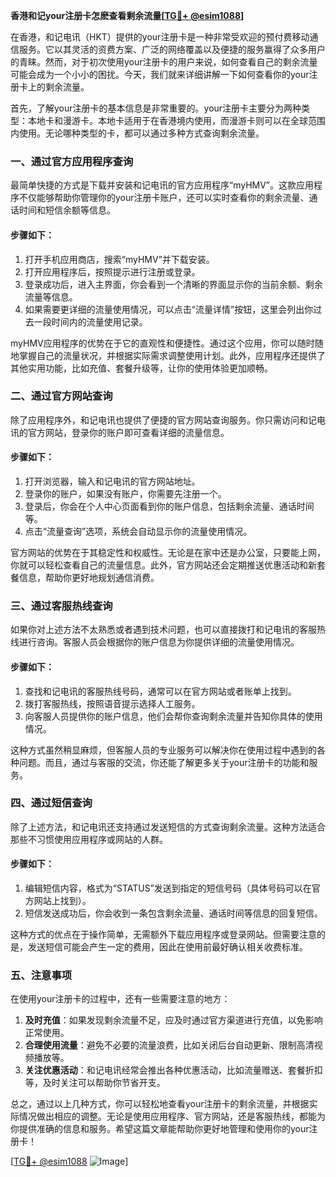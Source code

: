 **香港和记your注册卡怎麽查看剩余流量[[TG💪+ @esim1088](https://t.me/s/esim1088)]**

在香港，和记电讯（HKT）提供的your注册卡是一种非常受欢迎的预付费移动通信服务。它以其灵活的资费方案、广泛的网络覆盖以及便捷的服务赢得了众多用户的青睐。然而，对于初次使用your注册卡的用户来说，如何查看自己的剩余流量可能会成为一个小小的困扰。今天，我们就来详细讲解一下如何查看你的your注册卡上的剩余流量。

首先，了解your注册卡的基本信息是非常重要的。your注册卡主要分为两种类型：本地卡和漫游卡。本地卡适用于在香港境内使用，而漫游卡则可以在全球范围内使用。无论哪种类型的卡，都可以通过多种方式查询剩余流量。

### **一、通过官方应用程序查询**

最简单快捷的方式是下载并安装和记电讯的官方应用程序“myHMV”。这款应用程序不仅能够帮助你管理你的your注册卡账户，还可以实时查看你的剩余流量、通话时间和短信余额等信息。

#### **步骤如下：**
1. 打开手机应用商店，搜索“myHMV”并下载安装。
2. 打开应用程序后，按照提示进行注册或登录。
3. 登录成功后，进入主界面，你会看到一个清晰的界面显示你的当前余额、剩余流量等信息。
4. 如果需要更详细的流量使用情况，可以点击“流量详情”按钮，这里会列出你过去一段时间内的流量使用记录。

myHMV应用程序的优势在于它的直观性和便捷性。通过这个应用，你可以随时随地掌握自己的流量状况，并根据实际需求调整使用计划。此外，应用程序还提供了其他实用功能，比如充值、套餐升级等，让你的使用体验更加顺畅。

### **二、通过官方网站查询**

除了应用程序外，和记电讯也提供了便捷的官方网站查询服务。你只需访问和记电讯的官方网站，登录你的账户即可查看详细的流量信息。

#### **步骤如下：**
1. 打开浏览器，输入和记电讯的官方网站地址。
2. 登录你的账户，如果没有账户，你需要先注册一个。
3. 登录后，你会在个人中心页面看到你的账户信息，包括剩余流量、通话时间等。
4. 点击“流量查询”选项，系统会自动显示你的流量使用情况。

官方网站的优势在于其稳定性和权威性。无论是在家中还是办公室，只要能上网，你就可以轻松查看自己的流量信息。此外，官方网站还会定期推送优惠活动和新套餐信息，帮助你更好地规划通信消费。

### **三、通过客服热线查询**

如果你对上述方法不太熟悉或者遇到技术问题，也可以直接拨打和记电讯的客服热线进行咨询。客服人员会根据你的账户信息为你提供详细的流量使用情况。

#### **步骤如下：**
1. 查找和记电讯的客服热线号码，通常可以在官方网站或者账单上找到。
2. 拨打客服热线，按照语音提示选择人工服务。
3. 向客服人员提供你的账户信息，他们会帮你查询剩余流量并告知你具体的使用情况。

这种方式虽然稍显麻烦，但客服人员的专业服务可以解决你在使用过程中遇到的各种问题。而且，通过与客服的交流，你还能了解更多关于your注册卡的功能和服务。

### **四、通过短信查询**

除了上述方法，和记电讯还支持通过发送短信的方式查询剩余流量。这种方法适合那些不习惯使用应用程序或网站的人群。

#### **步骤如下：**
1. 编辑短信内容，格式为“STATUS”发送到指定的短信号码（具体号码可以在官方网站上找到）。
2. 短信发送成功后，你会收到一条包含剩余流量、通话时间等信息的回复短信。

这种方式的优点在于操作简单，无需额外下载应用程序或登录网站。但需要注意的是，发送短信可能会产生一定的费用，因此在使用前最好确认相关收费标准。

### **五、注意事项**

在使用your注册卡的过程中，还有一些需要注意的地方：

1. **及时充值**：如果发现剩余流量不足，应及时通过官方渠道进行充值，以免影响正常使用。
2. **合理使用流量**：避免不必要的流量浪费，比如关闭后台自动更新、限制高清视频播放等。
3. **关注优惠活动**：和记电讯经常会推出各种优惠活动，比如流量赠送、套餐折扣等，及时关注可以帮助你节省开支。

总之，通过以上几种方式，你可以轻松地查看your注册卡的剩余流量，并根据实际情况做出相应的调整。无论是使用应用程序、官方网站，还是客服热线，都能为你提供准确的信息和服务。希望这篇文章能帮助你更好地管理和使用你的your注册卡！

[[TG💪+ @esim1088](https://t.me/s/esim1088) ![Image](https://i.postimg.cc/4NQfJmqS/Snipaste-2025-05-13-00-14-12.png)]